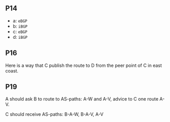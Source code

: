 ## P14

- a: `eBGP`
- b: `iBGP`
- c: `eBGP`
- d: `iBGP`

## P16

Here is a way that C publish the route to D from the peer point of C in east coast.


## P19

A should ask B to route to AS-paths: A-W and A-V, advice to C one route A-V.

C should receive AS-paths: B-A-W, B-A-V, A-V
